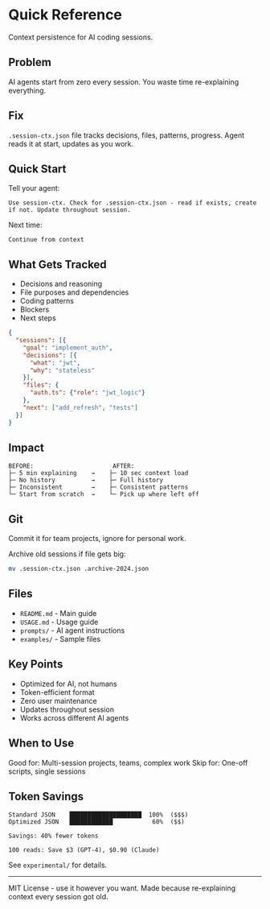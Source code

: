 # Quick Reference

Context persistence for AI coding sessions.

## Problem

AI agents start from zero every session. You waste time re-explaining everything.

## Fix

`.session-ctx.json` file tracks decisions, files, patterns, progress. Agent reads it at start, updates as you work.

## Quick Start

Tell your agent:
```
Use session-ctx. Check for .session-ctx.json - read if exists, create if not. Update throughout session.
```

Next time:
```
Continue from context
```

## What Gets Tracked

- Decisions and reasoning
- File purposes and dependencies
- Coding patterns
- Blockers
- Next steps

```json
{
  "sessions": [{
    "goal": "implement_auth",
    "decisions": [{
      "what": "jwt",
      "why": "stateless"
    }],
    "files": {
      "auth.ts": {"role": "jwt_logic"}
    },
    "next": ["add_refresh", "tests"]
  }]
}
```

## Impact

```
BEFORE:                      AFTER:
├─ 5 min explaining    →    ├─ 10 sec context load
├─ No history          →    ├─ Full history
├─ Inconsistent        →    ├─ Consistent patterns
└─ Start from scratch  →    └─ Pick up where left off
```

## Git

Commit it for team projects, ignore for personal work.

Archive old sessions if file gets big:
```bash
mv .session-ctx.json .archive-2024.json
```

## Files

- `README.md` - Main guide
- `USAGE.md` - Usage guide
- `prompts/` - AI agent instructions
- `examples/` - Sample files

## Key Points

- Optimized for AI, not humans
- Token-efficient format
- Zero user maintenance
- Updates throughout session
- Works across different AI agents

## When to Use

Good for: Multi-session projects, teams, complex work
Skip for: One-off scripts, single sessions

## Token Savings

```
Standard JSON    ████████████████████  100%  ($$$)
Optimized JSON   ████████████           60%  ($$)

Savings: 40% fewer tokens

100 reads: Save $3 (GPT-4), $0.90 (Claude)
```

See `experimental/` for details.

---

MIT License - use it however you want. Made because re-explaining context every session got old.
